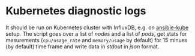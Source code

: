 # Kubernetes diagnostic logs

It should be run on Kubernetes cluster with InfluxDB, e.g. on [ansible-kube](https://github.com/sabakaio/ansible-kube) setup.
The script goes over a list of *nodes* and a list of *pods*, get stats for mesurements 
(`cpu/usage_rate` and `memory/usage` by default) for 15 minues (by default) time frame and write data in *stdout* in *json* format.
